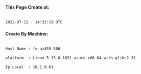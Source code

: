 
   
#### This Page Create at:

```bash

2022-07-12 - 14:32:19 UTC

```

#### Create By Machine:

```bash

Host Name : fv-az459-886

platform  : Linux-5.13.0-1031-azure-x86_64-with-glibc2.31

Ip Local  : 10.1.0.61

```

